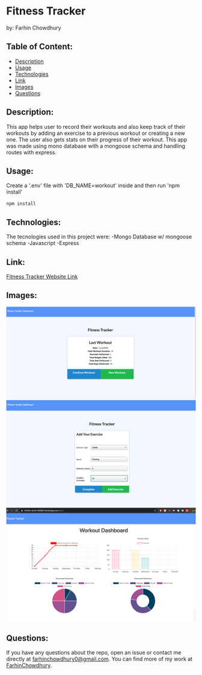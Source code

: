 # Fitness Tracker
by: Farhin Chowdhury


## Table of Content:

* [Description](*description)
* [Usage](#usage)
* [Technologies](#techologies)
* [Link](#link)
* [Images](#images)
* [Questions](#questions)

## Description:

 This app helps user to record their workouts and also keep track of their workouts by adding an exercise to a previous workout or creating a new one. The user also gets stats on their progress of their workout. This app was made using mono database with a mongoose schema and handling routes with express.



## Usage:

Create a '.env' file with 'DB_NAME=workout' inside and then run 'npm install'



    npm install


## Technologies:
The tecnologies used in this project were:
-Mongo Database w/ mongoose schema
-Javascript
-Express


## Link:

[Fitness Tracker Website Link](https://infinite-ravine-92685.herokuapp.com/)

## Images:

![homepage](/images/homepage.png)
![new-exercise](/images/newexercise.png)
![stats](/images/stats.png)

## Questions:

If you have any questions about the repo, open an issue or contact me directly at farhinchowdhury0@gmail.com. You can find more of my work at [FarhinChowdhury](https://github.com/FarhinChowdhury).